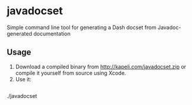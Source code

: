 javadocset
==========

Simple command line tool for generating a Dash docset from Javadoc-generated documentation

## Usage

1. Download a compiled binary from http://kapeli.com/javadocset.zip or compile it yourself from source using Xcode.
2. Use it:
    ```
./javadocset <any name you want> <path to Javadoc-generated API folder>
```
